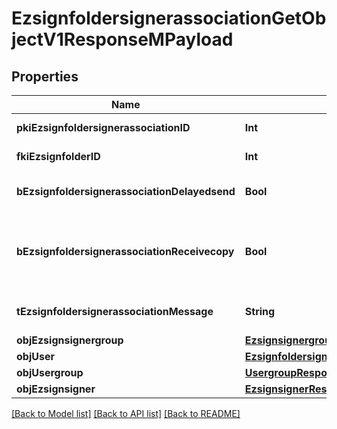 # EzsignfoldersignerassociationGetObjectV1ResponseMPayload

## Properties
Name | Type | Description | Notes
------------ | ------------- | ------------- | -------------
**pkiEzsignfoldersignerassociationID** | **Int** | The unique ID of the Ezsignfoldersignerassociation | 
**fkiEzsignfolderID** | **Int** | The unique ID of the Ezsignfolder | 
**bEzsignfoldersignerassociationDelayedsend** | **Bool** | If this flag is true the signatory is part of a delayed send. | 
**bEzsignfoldersignerassociationReceivecopy** | **Bool** | If this flag is true. The signatory will receive a copy of every signed Ezsigndocument even if it ain&#39;t required to sign the document. | 
**tEzsignfoldersignerassociationMessage** | **String** | A custom text message that will be added to the email sent. | 
**objEzsignsignergroup** | [**EzsignsignergroupResponseCompound**](EzsignsignergroupResponseCompound.md) |  | [optional] 
**objUser** | [**EzsignfoldersignerassociationResponseCompoundUser**](EzsignfoldersignerassociationResponseCompoundUser.md) |  | [optional] 
**objUsergroup** | [**UsergroupResponseCompound**](UsergroupResponseCompound.md) |  | [optional] 
**objEzsignsigner** | [**EzsignsignerResponseCompound**](EzsignsignerResponseCompound.md) |  | [optional] 

[[Back to Model list]](../README.md#documentation-for-models) [[Back to API list]](../README.md#documentation-for-api-endpoints) [[Back to README]](../README.md)


